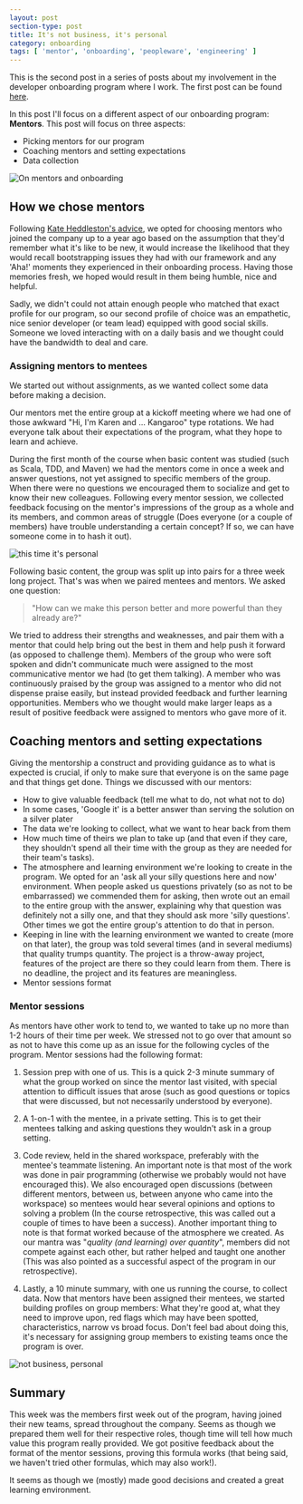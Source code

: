 ```yaml
---
layout: post
section-type: post
title: It's not business, it's personal
category: onboarding
tags: [ 'mentor', 'onboarding', 'peopleware', 'engineering' ]
---
```


This is the second post in a series of posts about my involvement in the developer onboarding program where I work. The first post can be found [here](https://karenmeep.github.io/on-boarding/2016/01/01/more-than-an-office.html).

In this post I'll focus on a different aspect of our onboarding program: **Mentors**. 
This post will focus on three aspects:

- Picking mentors for our program
- Coaching mentors and setting expectations
- Data collection 

![On mentors and onboarding](https://karenmeep.github.io/img/mentorsandonboarding.png)

## How we chose mentors

Following [Kate Heddleston's advice](https://kateheddleston.com/blog/onboarding-and-the-cost-of-team-debt), we opted for choosing mentors who joined the company up to a year ago based on the assumption that they'd remember what it's like to be new, it would increase the likelihood that they would recall bootstrapping issues they had with our framework and any 'Aha!' moments they experienced in their onboarding process. Having those memories fresh, we hoped would result in them being humble, nice and helpful. 

Sadly, we didn't could not attain enough people who matched that exact profile for our program, so our second profile of choice was an empathetic, nice senior developer (or team lead) equipped with good social skills. Someone we loved interacting with on a daily basis and we thought could have the bandwidth to deal and care. 

### Assigning mentors to mentees

We started out without assignments, as we wanted collect some data before making a decision. 

Our mentors met the entire group at a kickoff meeting where we had one of those awkward "Hi, I'm Karen and ... Kangaroo" type rotations. We had everyone talk about their expectations of the program, what they hope to learn and achieve. 

During the first month of the course when basic content was studied (such as Scala, TDD, and Maven) we had the mentors come in once a week and answer questions, not yet assigned to specific members of the group. When there were no questions we encouraged them to socialize and get to know their new colleagues. Following every mentor session, we collected feedback focusing on the mentor's impressions of the group as a whole and its members, and common areas of struggle (Does everyone (or a couple of members) have trouble understanding a certain concept? If so, we can have someone come in to hash it out).

![this time it's personal](https://karenmeep.github.io/img/personal.jpg)

Following basic content, the group was split up into pairs for a three week long project. That's was when we paired mentees and mentors. We asked one question:

> "How can we make this person better and more powerful than they already are?"

We tried to address their strengths and weaknesses, and pair them with a mentor that could help bring out the best in them and help push it forward (as opposed to challenge them). Members of the group who were soft spoken and didn't communicate much were assigned to the most communicative mentor we had (to get them talking). A member who was continuously praised by the group was assigned to a mentor who did not dispense praise easily, but instead provided feedback and further learning opportunities. Members who we thought would make larger leaps as a result of positive feedback were assigned to mentors who gave more of it.

## Coaching mentors and setting expectations

Giving the mentorship a construct and providing guidance as to what is expected is crucial, if only to make sure that everyone is on the same page and that things get done. 
Things we discussed with our mentors: 

- How to give valuable feedback (tell me what to do, not what not to do)
- In some cases, 'Google it' is a better answer than serving the solution on a silver plater
- The data we're looking to collect, what we want to hear back from them
- How much time of theirs we plan to take up (and that even if they care, they shouldn't spend all their time with the group as they are needed for their team's tasks). 
- The atmosphere and learning environment we're looking to create in the program. We opted for an 'ask all your silly questions here and now' environment. When people asked us questions privately (so as not to be embarrassed) we commended them for asking, then wrote out an email to the entire group with the answer, explaining why that question was definitely not a silly one, and that they should ask more 'silly questions'. Other times we got the entire group's attention to do that in person.
- Keeping in line with the learning environment we wanted to create (more on that later), the group was told several times (and in several mediums) that quality trumps quantity. The project is a throw-away project, features of the project are there so they could learn from them. There is no deadline, the project and its features are meaningless.
- Mentor sessions format

### Mentor sessions

As mentors have other work to tend to, we wanted to take up no more than 1-2 hours of their time per week. We stressed not to go over that amount so as not to have this come up as an issue for the following cycles of the program. Mentor sessions had the following format:

1. Session prep with one of us. This is a quick 2-3 minute summary of what the group worked on since the mentor last visited, with special attention to difficult issues that arose (such as good questions or topics that were discussed, but not necessarily understood by everyone).

2. A 1-on-1 with the mentee, in a private setting. This is to get their mentees talking and asking questions they wouldn't ask in a group setting. 

3. Code review, held in the shared workspace, preferably with the mentee's teammate listening. An important note is that most of the work was done in pair programming (otherwise we probably would not have encouraged this). We also encouraged open discussions (between different mentors, between us, between anyone who came into the workspace) so mentees would hear several opinions and options to solving a problem (In the course retrospective, this was called out a couple of times to have been a success). Another important thing to note is that format worked because of the atmosphere we created. As our mantra was "*quality (and learning) over quantity*", members did not compete against each other, but rather helped and taught one another (This was also pointed as a successful aspect of the program in our retrospective).

4. Lastly, a 10 minute summary, with one us running the course, to collect data. Now that mentors have been assigned their mentees, we started building profiles on group members: What they're good at, what they need to improve upon, red flags which may have been spotted, characteristics, narrow vs broad focus. Don't feel bad about doing this, it's necessary for assigning group members to existing teams once the program is over.

![not business, personal](https://karenmeep.github.io/img/businesspersonal.jpg)


## Summary

This week was the members first week out of the program, having joined their new teams, spread throughout the company. Seems as though we prepared them well for their respective roles, though time will tell how much value this program really provided. We got positive feedback about the format of the mentor sessions, proving  this formula works (that being said, we haven't tried other formulas, which may also work!). 

It seems as though we (mostly) made good decisions and created a great learning environment. 









